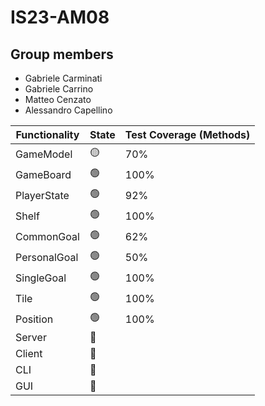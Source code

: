 # IS23-AM08

## Group members
* Gabriele Carminati
* Gabriele Carrino
* Matteo Cenzato
* Alessandro Capellino


| Functionality | State           | Test Coverage (Methods) |
|---------------|-----------------|-----------------|
| GameModel     | :yellow_circle: | 70%             |
| GameBoard     | :green_circle:  | 100%            |  
| PlayerState   | :green_circle:  | 92%             |
| Shelf         | :green_circle:  | 100%            |
| CommonGoal    | :green_circle:  | 62%             |
| PersonalGoal  | :green_circle:  | 50%             | 
| SingleGoal    | :green_circle:  | 100%            | 
| Tile          | :green_circle:  | 100%            |
| Position      | :green_circle:  | 100%            |
| Server        | :red_circle:    |                 |
| Client        | :red_circle:    |                 |
| CLI           | :red_circle:    |                 |
| GUI           | :red_circle:    |                 |





